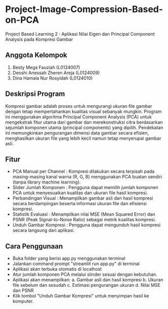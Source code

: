 # Project-Image-Compression-Based-on-PCA
Project Based Learning 2 : Aplikasi Nilai Eigen dan Principal Component Analysis pada Kompresi Gambar

## Anggota Kelompok 
1. Besty Mega Fauziah (L0124007)
2. Deoshi Anessah Zheren Areja (L0124009)
3. Dina Hamala Nur Rosyidah (L0124010)

## Deskripsi Program 
Kompresi gambar adalah proses untuk mengurangi ukuran file gambar dengan tetap mempertahankan kualitas visual sebanyak mungkin.
Program ini menggunakan algoritma Principal Component Analysis (PCA) untuk mengekstrak fitur utama dari gambar dan merekonstruksi citra berdasarkan sejumlah komponen utama (principal components) yang dipilih.
Pendekatan ini memungkinkan pengurangan dimensi data gambar secara efisien, menghasilkan ukuran file yang lebih kecil namun tetap menyerupai gambar asli.

## Fitur
- PCA Manual per Channel : Kompresi dilakukan secara terpisah pada masing-masing kanal warna (R, G, B) menggunakan PCA buatan sendiri (tanpa library machine learning).
- Slider Jumlah Komponen : Pengguna dapat memilih jumlah komponen PCA untuk menyesuaikan kualitas dan ukuran file hasil kompresi.
- Perbandingan Visual : Menampilkan gambar asli dan hasil kompresi secara berdampingan beserta informasi ukuran file dan efisiensi kompresi.
- Statistik Evaluasi : Menampilkan nilai MSE (Mean Squared Error) dan PSNR (Peak Signal-to-Noise Ratio) sebagai metrik kualitas kompresi.
- Unduh Gambar Kompresi : Pengguna dapat mengunduh hasil kompresi secara langsung dari aplikasi.

## Cara Penggunaan 
- Buka folder yang berisi app.py menggunakan terminal
- Jalankan command prompt "streamlit run app.py" di terminal
- Aplikasi akan terbuka otomatis di localhost
- Atur jumlah komponen PCA melalui slinder sesuai dengan kebutuhan.
- Aplikasi akan menampilkan:
a. Gambar asli dan hasil kompresi
b. Ukuran file sebelum dan sesudah
c. Estimasi pengurangan ukuran
d. Nilai MSE dan PSNR
- Klik tombol "Unduh Gambar Kompresi" untuk menyimpan hasil ke komputer.

